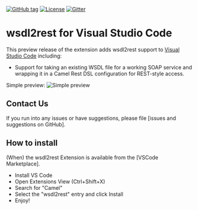 [![GitHub tag](https://img.shields.io/github/tag/bfitzpat/vscode-wsdl2rest.svg?style=plastic)]()
[![License](https://img.shields.io/badge/license-Apache%202-blue.svg)]()
[![Gitter](https://img.shields.io/gitter/room/camel-tooling/Lobby.js.svg)](https://gitter.im/camel-tooling/Lobby)

# wsdl2rest for Visual Studio Code
This preview release of the extension adds wsdl2rest support to [Visual Studio Code](https://code.visualstudio.com/) including:
* Support for taking an existing WSDL file for a working SOAP service and wrapping it in a Camel Rest DSL configuration for REST-style access.

Simple preview:
![Simple preview](./images/vscode-wsdl2rest-preview.gif "Simple preview")

## Contact Us
If you run into any issues or have suggestions, please file [issues and suggestions on GitHub].

## How to install
(When) the wsdl2rest Extension is available from the [VSCode Marketplace].

* Install VS Code
* Open Extensions View (Ctrl+Shift+X)
* Search for "Camel"
* Select the "wsdl2rest" entry and click Install
* Enjoy!
